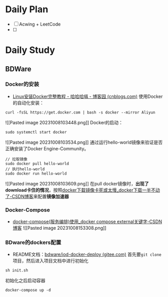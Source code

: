 # Daily Plan
- [ ] Acwing + LeetCode
- [ ] 
# Daily Study
## BDWare
### Docker的安装
- [Linux安装Docker完整教程 - 哈哈哈嗝 - 博客园 (cnblogs.com)](https://www.cnblogs.com/Liyuting/p/17022739.html)
使用Docker的自动化安装：
```linux
curl -fsSL https://get.docker.com | bash -s docker --mirror Aliyun
```
![[Pasted image 20231008103448.png]]
Docker的启动：
```linux
sudo systemctl start docker
```
![[Pasted image 20231008103534.png]]
通过运行hello-world镜像来验证是否正确安装了Docker Engine-Community。
```linux
// 拉取镜像
sudo docker pull hello-world
// 执行hello-world
sudo docker run hello-world
```
![[Pasted image 20231008103609.png]]
在pull docker镜像时，**出现了download卡住的情况**，按照[docker下载镜像卡死或太慢_docker下载一半不动了-CSDN博客](https://blog.csdn.net/SuchASilly/article/details/106064689)来配置**镜像加速器**
### Docker-Compose
- [docker-compose(服务编排)使用_docker compose external关键字-CSDN博客](https://blog.csdn.net/EDT777/article/details/121115140?ops_request_misc=%257B%2522request%255Fid%2522%253A%2522164664480916780366524881%2522%252C%2522scm%2522%253A%252220140713.130102334.pc%255Fblog.%2522%257D&request_id=164664480916780366524881&biz_id=0&utm_medium=distribute.pc_search_result.none-task-blog-2~blog~first_rank_ecpm_v1~rank_v31_ecpm-3-121115140.nonecase&utm_term=docker&spm=1018.2226.3001.4450)
![[Pasted image 20231008153308.png]]
### BDware的dockers配置
- README文档：[bdware/iod-docker-deploy (gitee.com)](https://gitee.com/BDWare/iod-docker-deploy#%E9%85%8D%E7%BD%AE%E6%96%87%E4%BB%B6%E8%AF%B4%E6%98%8E)
首先要`git clone`项目，然后进入项目文档中进行初始化
```
sh init.sh
```
初始化之后启动容器
```
docker-compose up -d
```

